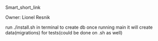 Smart_short_link

Owner:
Lionel Resnik

run ./install.sh in terminal to create db
once running main it will create data(migrations) for tests(could be done on .sh as well)
